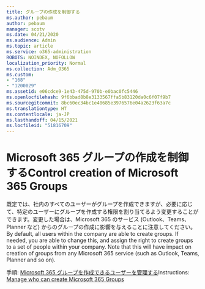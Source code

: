 ```yaml
---
title: グループの作成を制御する
ms.author: pebaum
author: pebaum
manager: scotv
ms.date: 04/21/2020
ms.audience: Admin
ms.topic: article
ms.service: o365-administration
ROBOTS: NOINDEX, NOFOLLOW
localization_priority: Normal
ms.collection: Adm_O365
ms.custom:
- "168"
- "1200029"
ms.assetid: e06cdce9-1e43-475d-970b-e0bac0fc5446
ms.openlocfilehash: 9f6bbad8b8e3133567ffa5b83120da0c6f07f9b7
ms.sourcegitcommit: 8bc60ec34bc1e40685e3976576e04a2623f63a7c
ms.translationtype: HT
ms.contentlocale: ja-JP
ms.lasthandoff: 04/15/2021
ms.locfileid: "51816709"
---
```

# <a name="control-creation-of-microsoft-365-groups"></a><span data-ttu-id="f2f16-102">Microsoft 365 グループの作成を制御する</span><span class="sxs-lookup"><span data-stu-id="f2f16-102">Control creation of Microsoft 365 Groups</span></span>

<span data-ttu-id="f2f16-p101">既定では、社内のすべてのユーザーがグループを作成できますが、必要に応じて、特定のユーザーにグループを作成する権限を割り当てるよう変更することができます。変更した場合は、Microsoft 365 のサービス (Outlook、Teams、Planner など) からのグループの作成に影響を与えることに注意してください。</span><span class="sxs-lookup"><span data-stu-id="f2f16-p101">By default, all users within the company are able to create groups. If needed, you are able to change this, and assign the right to create groups to a set of people within your company. Note that this will have impact on creation of groups from any Microsoft 365 service (such as Outlook, Teams, Planner and so on).</span></span>
  
<span data-ttu-id="f2f16-106">手順: [Microsoft 365 グループを作成できるユーザーを管理する](https://docs.microsoft.com/microsoft-365/admin/create-groups/manage-creation-of-groups)</span><span class="sxs-lookup"><span data-stu-id="f2f16-106">Instructions: [Manage who can create Microsoft 365 Groups](https://docs.microsoft.com/microsoft-365/admin/create-groups/manage-creation-of-groups)</span></span>
